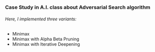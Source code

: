### Case Study in A.I. class about Adversarial Search algorithm
###### Here, I implemented three variants: 
* Minimax
* Minimax with Alpha Beta Pruning
* Minimax with Iterative Deepening
